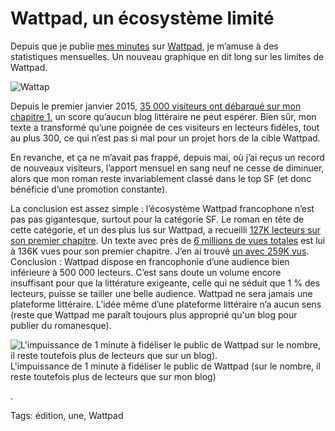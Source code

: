 # Wattpad, un écosystème limité

Depuis que je publie [mes minutes](http://tcrouzet.com/une-minute/) sur [Wattpad](https://www.wattpad.com/story/29694130-1-minute), je m’amuse à des statistiques mensuelles. Un nouveau graphique en dit long sur les limites de Wattpad.

![Wattap](http://tcrouzet.comhttps://tcrouzet.com/images_tc/2015/11/eco.png)

Depuis le premier janvier 2015, [35 000 visiteurs ont débarqué sur mon chapitre 1](https://www.wattpad.com/92265620-1-minute-versailles-france-21-45), un score qu’aucun blog littéraire ne peut espérer. Bien sûr, mon texte a transformé qu’une poignée de ces visiteurs en lecteurs fidèles, tout au plus 300, ce qui n’est pas si mal pour un projet hors de la cible Wattpad.

En revanche, et ça ne m’avait pas frappé, depuis mai, où j’ai reçus un record de nouveaux visiteurs, l’apport mensuel en sang neuf ne cesse de diminuer, alors que mon roman reste invariablement classé dans le top SF (et donc bénéficie d’une promotion constante).

La conclusion est assez simple : l’écosystème Wattpad francophone n’est pas pas gigantesque, surtout pour la catégorie SF. Le roman en tête de cette catégorie, et un des plus lus sur Wattpad, a recueilli [127K lecteurs sur son premier chapitre](https://www.wattpad.com/63785536). Un texte avec près de [6 millions de vues totales](https://www.wattpad.com/67480245-%E3%80%8Ades-robes-versace-aux-joggings-adidas-ma-vie-a) est lui à 136K vues pour son premier chapitre. J’en ai trouvé [un avec 259K vus](https://www.wattpad.com/64400020). Conclusion : Wattpad dispose en francophonie d’une audience bien inférieure à 500 000 lecteurs. C’est sans doute un volume encore insuffisant pour que la littérature exigeante, celle qui ne séduit que 1 % des lecteurs, puisse se tailler une belle audience. Wattpad ne sera jamais une plateforme littéraire. L’idée même d’une plateforme littéraire n’a aucun sens (reste que Wattpad me paraît toujours plus approprié qu'un blog pour publier du romanesque).

![L'impuissance de 1 minute à fidéliser le public de Wattpad sur le nombre, il reste toutefois plus de lecteurs que sur un blog).](http://tcrouzet.comhttps://tcrouzet.com/images_tc/2015/11/echec.png)L'impuissance de 1 minute à fidéliser le public de Wattpad (sur le nombre, il reste toutefois plus de lecteurs que sur mon blog)

.



Tags: édition, une, Wattpad